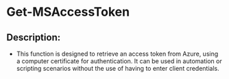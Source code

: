 # Get-MSAccessToken
## Description:
* This function is designed to retrieve an access token from Azure, using a computer certificate for authentication. It can be used in automation or scripting scenarios without the use of having to enter client credentials.
